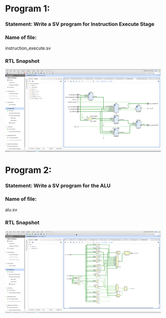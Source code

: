 # Program 1: 
### Statement: Write a SV program for Instruction Execute Stage

### Name of file:
instruction_execute.sv

### RTL Snapshot
![Screenshot of RTL view, full screen](<instruction_execute.png>)

# Program 2: 
### Statement: Write a SV program for the ALU

### Name of file:
alu.sv

### RTL Snapshot
![Screenshot of RTL view, full screen](<alu.png>)
